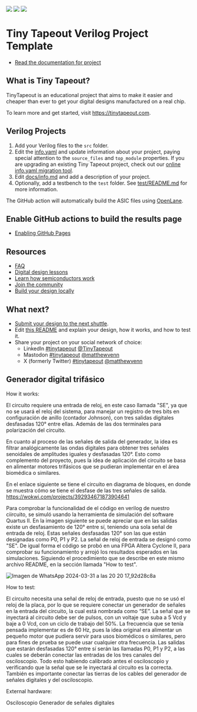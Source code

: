 ![](../../workflows/gds/badge.svg) ![](../../workflows/docs/badge.svg) ![](../../workflows/test/badge.svg)

# Tiny Tapeout Verilog Project Template

- [Read the documentation for project](docs/info.md)

## What is Tiny Tapeout?

TinyTapeout is an educational project that aims to make it easier and cheaper than ever to get your digital designs manufactured on a real chip.

To learn more and get started, visit https://tinytapeout.com.

## Verilog Projects

1. Add your Verilog files to the `src` folder.
2. Edit the [info.yaml](info.yaml) and update information about your project, paying special attention to the `source_files` and `top_module` properties. If you are upgrading an existing Tiny Tapeout project, check out our [online info.yaml migration tool](https://tinytapeout.github.io/tt-yaml-upgrade-tool/).
3. Edit [docs/info.md](docs/info.md) and add a description of your project.
4. Optionally, add a testbench to the `test` folder. See [test/README.md](test/README.md) for more information.

The GitHub action will automatically build the ASIC files using [OpenLane](https://www.zerotoasiccourse.com/terminology/openlane/).

## Enable GitHub actions to build the results page

- [Enabling GitHub Pages](https://tinytapeout.com/faq/#my-github-action-is-failing-on-the-pages-part)

## Resources

- [FAQ](https://tinytapeout.com/faq/)
- [Digital design lessons](https://tinytapeout.com/digital_design/)
- [Learn how semiconductors work](https://tinytapeout.com/siliwiz/)
- [Join the community](https://tinytapeout.com/discord)
- [Build your design locally](https://docs.google.com/document/d/1aUUZ1jthRpg4QURIIyzlOaPWlmQzr-jBn3wZipVUPt4)

## What next?

- [Submit your design to the next shuttle](https://app.tinytapeout.com/).
- Edit [this README](README.md) and explain your design, how it works, and how to test it.
- Share your project on your social network of choice:
  - LinkedIn [#tinytapeout](https://www.linkedin.com/search/results/content/?keywords=%23tinytapeout) [@TinyTapeout](https://www.linkedin.com/company/100708654/)
  - Mastodon [#tinytapeout](https://chaos.social/tags/tinytapeout) [@matthewvenn](https://chaos.social/@matthewvenn)
  - X (formerly Twitter) [#tinytapeout](https://twitter.com/hashtag/tinytapeout) [@matthewvenn](https://twitter.com/matthewvenn)


## Generador digital trifásico

How it works:

El circuito requiere una entrada de reloj, en este caso llamada "SE", ya que no se usará el reloj del sistema, para manejar un registro de tres bits en configuración de anillo (contador Johnson), con tres salidas digitales desfasadas 120° entre ellas. Además de las dos terminales para polarización del circuito.

En cuanto al proceso de las señales de salida del generador, la idea es filtrar analógicamente las ondas digitales para obtener tres señales senoidales de amplitudes iguales y desfasadas 120°. Esto como complemento del proyecto, pues la idea de aplicación del circuito se basa en alimentar motores trifásicos que se pudieran implementar en el área biomédica o similares.

En el enlace siguiente se tiene el circuito en diagrama de bloques, en donde se muestra cómo se tiene el desfase de las tres señales de salida.
https://wokwi.com/projects/392934671873904641

Para comprobar la funcionalidad de el código en verilog de nuestro ciircuito, se simuló usando la herramienta de simulación del software Quartus II. En la imagen siguiente se puede apreciar que en las salidas existe un desfasamiento de 120° entre sí, teniendo una sola señal de entrada de reloj. Estas señales desfasadas 120° son las que están designadas como P0, P1 y P2. La señal de reloj de entrada se designó como "SE".
De igual forma el código se probó en una FPGA Altera Cyclone II, para comprobar su funcionamiento y arrojó los resultados esperados en las simulaciones. Siguiendo el procedimiento que se describe en este mismo archivo README, en la sección llamada "How to test".

![Imagen de WhatsApp 2024-03-31 a las 20 20 17_92d28c8a](https://github.com/DeusJR/generador3f/assets/163932147/93440c60-be47-4216-83eb-10290c88cc63)


How to test:

El circuito necesita una señal de reloj de entrada, puesto que no se usó el reloj de la placa, por lo que se requiere conectar un generador de señales en la entrada del circuito, la cual está nombrada como “SE”. La señal que se inyectará al circuito debe ser de pulsos, con un voltaje que suba a 5 Vcd y baje a 0 Vcd, con un ciclo de trabajo del 50%. La frecuencia que se tenía pensada implementar es de 60 Hz, pues la idea original era alimentar un pequeño motor que pudiera servir para usos biomédicos o similares, pero para fines de prueba se puede usar cualquier otra frecuencia. Las salidas que estarán desfasadas 120° entre sí serán las llamadas P0, P1 y P2, a las cuales se deberán conectar las entradas de los tres canales del osciloscopio. Todo esto habiendo calibrado antes el osciloscopio y verificando que la señal que se le inyectará al circuito es la correcta. También es importante conectar las tierras de los cables del generador de señales digitales y del osciloscopio.

External hardware:

Osciloscopio
Generador de señales digitales
